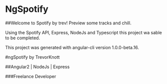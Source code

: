 # NgSpotify


##Welcome to Spotify by trev! Preview some tracks and chill.


Using the Spotify API, Express, NodeJs and Typescript this project wa sable to be completed.

This project was generated with angular-cli version 1.0.0-beta.16.

#ngSpotify by TrevorKnott

##Angular2 | NodeJs | Express

###Freelance Developer

